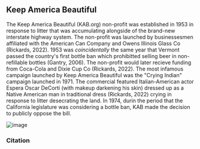 ## Keep America Beautiful

The Keep America Beautiful (KAB.org) non-profit was established in 1953 in response to litter that was accumulating alongside of the brand-new interstate highway system. The non-profit was launched by businessesmen affiliated with the American Can Company and Owens Illinois Glass Co (Rickards, 2022). 1953 was _coincidentally_ the same year that Vermont passed the country's first bottle ban which prohibitted selling beer in non-refillable bottles (Gantry, 2006). The non-profit would later recieve funding from Coca-Cola and Dixie Cup Co (Rickards, 2022). The most infamous campaign launched by Keep America Beautiful was the "Crying Indian" campaign launched in 1971. The commercial featured Italian-American actor Espera Oscar DeCorti (with makeup darkening his skin) dressed up as a Native American man in traditional dress (Rickards, 2022) crying in response to litter desecrating the land. In 1974, durin the period that the California legislature was considering a bottle ban, KAB made the decision to publicly oppose the bill.  

![image](https://user-images.githubusercontent.com/34726888/166160310-373a1a67-9bae-43c6-9a6b-1b22a53a0d61.png)


### Citation 

[^1]: https://www.countryandtownhouse.com/culture/a-history-of-greenwashing-how-did-we-get-here/
https://tennesseebottlebill.blogspot.com/2006/04/keeping-america-befuddled-kab-history.html
